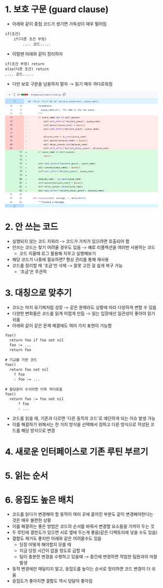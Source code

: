 # 1. 보호 구문 (guard clause)
- 아래와 같이 중첩 코드가 생기면 가독성이 매우 떨어짐
```
if(조건)
    if(다른 조건 부정)
        .... 코드.....
```
- 이럴땐 아래와 같이 정리하자
```
if(조건 부정) return 
else(다른 조건) return 
.... 코드.....
```
- 다만 보호 구문을 남용하지 말자 -> 읽기 매우 까다로워짐

<img src="img.png" alt="drawing" width="700px"/><br>


# 2. 안 쓰는 코드
- 실행되지 않는 코드 지워라 -> 코드가 가치가 있으려면 호출되야 함
- 안쓰는 코드는 찾기 어려울 경우도 있음 -> 예로 리플렉션을 여러번 사용하는 코드
  - 코드 지울때 로그 활용해 지우고 실행해보기
- 해당 코드가 나중에 필요하면? 형상 관리를 통해 재사용
- 코드를 정리할 때 '조금'만 삭제 -> 잘못 고친 걸 쉽게 복구 가능
  - '조금'은 주관적

# 3. 대칭으로 맞추기
- 코드는 마치 유기체처럼 성장 -> 같은 문제라도 상황에 따라 다양하게 변할 수 있음
- 다양한 변화들은 코드를 읽게 어렵게 만듬 -> 읽는 입장에선 일관성이 좋아야 읽기 쉬움
- 아래와 같이 같은 문제 해결에도 여러 가지 표현이 가능함
```
foo()
  return foo if foo not nil
  foo := ...
  return foo

# 기교를 가한 코드
foo()
  return foo not nil
    ? foo
    : foo := ...

# 할당문이 수식이면 더욱 까다로움
foo()
  return foo := foo not nil
      ? foo
      : ...

```
- 코드를 읽을 때, 기존과 다르면 '다른 동직의 코드'로 예단하게 되는 이슈 발생 가능
- 이를 해결하기 위해서는 한 가지 방식을 선택해서 정하고 다른 방식으로 작성된 코드를 해당 방식으로 변경

# 4. 새로운 인터페이스로 기존 루틴 부르기


# 5. 읽는 순서

# 6. 응집도 높은 배치
- 코드를 읽다가 변경해야 할 동작이 여러 곳에 흩어진 부분도 같이 변경해야한다는 것은 매우 불편한 상황
- 이를 해결하는 좋은 방법은 코드의 순서를 바꿔서 변경할 요소들을 가까이 두는 것
- 두 루틴에 결한도가 있으면 서로 옆에 두는게 좋음(같은 디렉토리에 넣을 수도 있음)
- 결합도 제거도 좋지만 아래와 같은 어려울수도 있음
  - 당장 어떻게 해야할지 모를 때
  - 지금 당장 시간이 없을 정도로 급할 때
  - 팀이 충분한 변경을 수행하고 있을때 -> 중간에 변경하면 작업한 팀원과의 마찰 발생
- 동작 변경에만 매달리지 말고, 응집도를 높이는 순서로 정리하면 코드 변경이 더 쉬움
- 응집도가 좋아지면 결합도 역시 덩달아 좋아짐